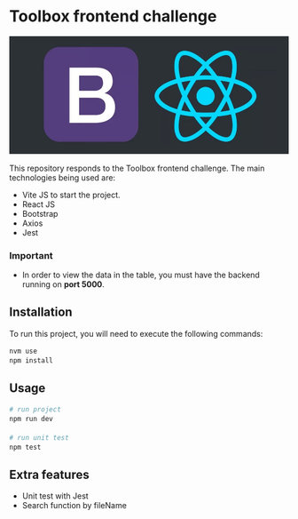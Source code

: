 # Toolbox frontend challenge

<img src="public/react-bs.jpeg" alt="React and Bootstrap">

This repository responds to the Toolbox frontend challenge. The main technologies being used are:

- Vite JS to start the project.
- React JS
- Bootstrap
- Axios
- Jest

### Important

- In order to view the data in the table, you must have the backend running on **port 5000**.

## Installation

To run this project, you will need to execute the following commands:

```bash
nvm use
npm install
```

## Usage

```python
# run project
npm run dev

# run unit test
npm test
```

## Extra features

- Unit test with Jest
- Search function by fileName
